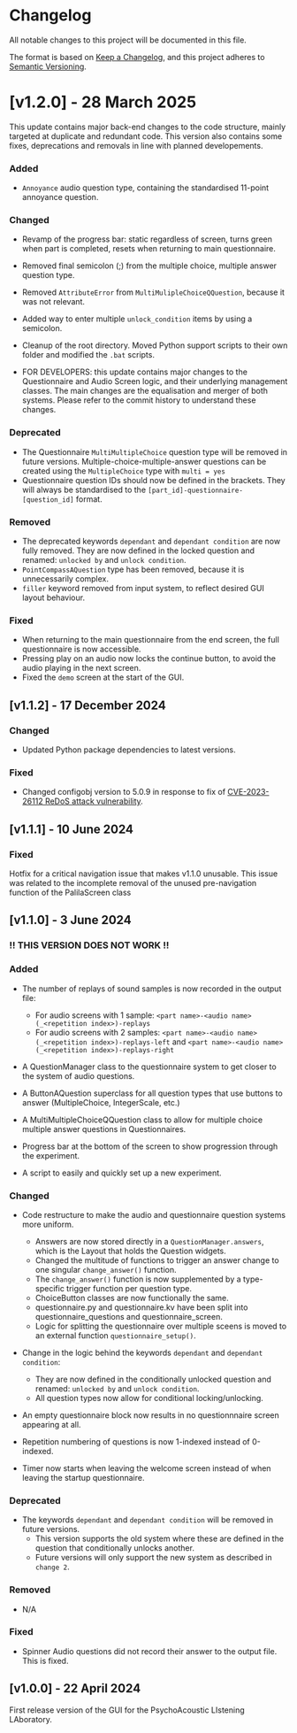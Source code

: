 # Changelog

All notable changes to this project will be documented in this file.

The format is based on [Keep a Changelog](https://keepachangelog.com/en/1.1.0/),
and this project adheres to [Semantic Versioning](https://semver.org/spec/v2.0.0.html).

[//]: # (## [Unreleased])

[//]: # (### Added)

[//]: # (### Changed)

[//]: # (### Deprecated)

[//]: # (### Removed)

[//]: # (### Fixed)

# [v1.2.0] - 28 March 2025

This update contains major back-end changes to the code structure, mainly targeted at duplicate and redundant code. This version also contains some fixes, deprecations and removals in line with planned developements.

### Added
- ```Annoyance``` audio question type, containing the standardised 11-point annoyance question.

### Changed
- Revamp of the progress bar: static regardless of screen, turns green when part is completed, resets when returning to main questionnaire.
- Removed final semicolon \(;\) from the multiple choice, multiple answer question type.
- Removed ```AttributeError``` from ```MultiMulipleChoiceQQuestion```, because it was not relevant.
- Added way to enter multiple ```unlock_condition``` items by using a semicolon.
- Cleanup of the root directory. Moved Python support scripts to their own folder and modified the ```.bat``` scripts.


- FOR DEVELOPERS: this update contains major changes to the Questionnaire and Audio Screen logic, and their underlying management classes. The main changes are the equalisation and merger of both systems. Please refer to the commit history to understand these changes.

### Deprecated
- The Questionnaire ```MultiMultipleChoice``` question type will be removed in future versions. Multiple-choice-multiple-answer questions can be created using the ```MultipleChoice``` type with ```multi = yes```
- Questionnaire question IDs should now be defined in the brackets. They will always be standardised to the ```[part_id]-questionnaire-[question_id]``` format. 

### Removed
- The deprecated keywords ```dependant``` and ```dependant condition``` are now fully removed. They are now defined in the locked question and renamed: ```unlocked by``` and ```unlock condition```.
- ```PointCompassAQuestion``` type has been removed, because it is unnecessarily complex.
- ```filler``` keyword removed from input system, to reflect desired GUI layout behaviour.

### Fixed
- When returning to the main questionnaire from the end screen, the full questionnaire is now accessible.
- Pressing play on an audio now locks the continue button, to avoid the audio playing in the next screen.
- Fixed the ```demo``` screen at the start of the GUI.


## [v1.1.2] - 17 December 2024

### Changed
- Updated Python package dependencies to latest versions.

### Fixed
- Changed configobj version to 5.0.9 in response to fix of [CVE-2023-26112 ReDoS attack vulnerability](https://nvd.nist.gov/vuln/detail/CVE-2023-26112).


## [v1.1.1] - 10 June 2024

### Fixed
Hotfix for a critical navigation issue that makes v1.1.0 unusable.
This issue was related to the incomplete removal of the unused pre-navigation function of the PalilaScreen class


## [v1.1.0] - 3 June 2024 
### !! THIS VERSION DOES NOT WORK !!

### Added
- The number of replays of sound samples is now recorded in the output file:
  - For audio screens with 1 sample: ```<part name>-<audio name>(_<repetition index>)-replays```
  - For audio screens with 2 samples: ```<part name>-<audio name>(_<repetition index>)-replays-left``` and 
```<part name>-<audio name>(_<repetition index>)-replays-right```


- A QuestionManager class to the questionnaire system to get closer to the system of audio questions.
- A ButtonAQuestion superclass for all question types that use buttons to answer (MultipleChoice, IntegerScale, etc.)
- A MultiMultipleChoiceQQuestion class to allow for multiple choice multiple answer questions in Questionnaires.
- Progress bar at the bottom of the screen to show progression through the experiment.
- A script to easily and quickly set up a new experiment.
  

### Changed
- Code restructure to make the audio and questionnaire question systems more uniform. 
  - Answers are now stored directly in a ```QuestionManager.answers```, which is the Layout that holds the Question widgets.
  - Changed the multitude of functions to trigger an answer change to one singular ```change_answer()``` function.
  - The ```change_answer()``` function is now supplemented by a type-specific trigger function per question type.
  - ChoiceButton classes are now functionally the same.
  - questionnaire.py and questionnaire.kv have been split into questionnaire_questions and questionnaire_screen.
  - Logic for splitting the questionnaire over multiple sceens is moved to an external function ```questionnaire_setup()```.


- Change in the logic behind the keywords ```dependant``` and ```dependant condition```:
  - They are now defined in the conditionally unlocked question and renamed: ```unlocked by``` and ```unlock condition```.
  - All question types now allow for conditional locking/unlocking.


- An empty questionnaire block now results in no questionnnaire screen appearing at all.
- Repetition numbering of questions is now 1-indexed instead of 0-indexed.
- Timer now starts when leaving the welcome screen instead of when leaving the startup questionnaire.

### Deprecated
- The keywords ```dependant``` and ```dependant condition``` will be removed in future versions.
  - This version supports the old system where these are defined in the question that conditionally unlocks another.
  - Future versions will only support the new system as described in ```change 2```.

### Removed
- N/A

### Fixed
- Spinner Audio questions did not record their answer to the output file. This is fixed.



## [v1.0.0] - 22 April 2024

First release version of the GUI for the PsychoAcoustic LIstening LAboratory.
